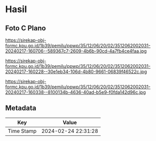 # Hasil

## Foto C Plano

https://sirekap-obj-formc.kpu.go.id/1b39/pemilu/ppwp/35/12/06/20/02/3512062002031-20240217-160706--589367c7-2609-4b6b-90cd-4a7fb4ce4faa.jpg

https://sirekap-obj-formc.kpu.go.id/1b39/pemilu/ppwp/35/12/06/20/02/3512062002031-20240217-160228--30e1eb34-106d-4b80-9661-06839f46522c.jpg

https://sirekap-obj-formc.kpu.go.id/1b39/pemilu/ppwp/35/12/06/20/02/3512062002031-20240217-160338--8100134b-4636-40ad-b5e9-f0fda142d96c.jpg


## Metadata

| Key        | Value               |
| ---------- | ------------------- |
| Time Stamp | 2024-02-24 22:31:28 |



